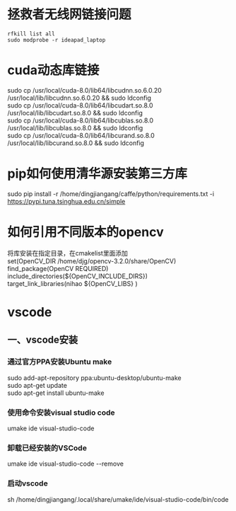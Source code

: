 # 拯救者无线网链接问题 
``` 
rfkill list all  
sudo modprobe -r ideapad_laptop  
```
# cuda动态库链接  
sudo cp /usr/local/cuda-8.0/lib64/libcudnn.so.6.0.20 /usr/local/lib/libcudnn.so.6.0.20 && sudo ldconfig  
sudo cp /usr/local/cuda-8.0/lib64/libcudart.so.8.0 /usr/local/lib/libcudart.so.8.0 && sudo ldconfig  
sudo cp /usr/local/cuda-8.0/lib64/libcublas.so.8.0 /usr/local/lib/libcublas.so.8.0 && sudo ldconfig  
sudo cp /usr/local/cuda-8.0/lib64/libcurand.so.8.0 /usr/local/lib/libcurand.so.8.0 && sudo ldconfig  
  
# pip如何使用清华源安装第三方库
sudo pip install -r /home/dingjiangang/caffe/python/requirements.txt -i https://pypi.tuna.tsinghua.edu.cn/simple    

# 如何引用不同版本的opencv  
将库安装在指定目录，在cmakelist里面添加   
set(OpenCV_DIR /home/djg/opencv-3.2.0/share/OpenCV)   
find_package(OpenCV REQUIRED)   
include_directories(${OpenCV_INCLUDE_DIRS})   
target_link_libraries(nihao  ${OpenCV_LIBS} )   

# vscode  
## 一、vscode安装  
### 通过官方PPA安装Ubuntu make  
sudo add-apt-repository ppa:ubuntu-desktop/ubuntu-make  
sudo apt-get update  
sudo apt-get install ubuntu-make  
###  使用命令安装visual studio code   
umake ide visual-studio-code  
###  卸载已经安装的VSCode  
umake ide visual-studio-code  --remove  
### 启动vscode
sh /home/dingjiangang/.local/share/umake/ide/visual-studio-code/bin/code  


 
 


